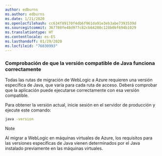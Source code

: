```yaml
---
author: edburns
ms.author: edburns
ms.date: 1/21/2020
ms.openlocfilehash: cc634f89170f4db6f961da91e3eb3abe7393539d
ms.sourcegitcommit: 367780fe48d977c82cb84208c128b0bf694b1029
ms.translationtype: HT
ms.contentlocale: es-ES
ms.lasthandoff: 01/29/2020
ms.locfileid: "76830993"
---
```

### <a name="validate-that-the-supported-java-version-works-correctly"></a>Comprobación de que la versión compatible de Java funciona correctamente

Todas las rutas de migración de WebLogic a Azure requieren una versión específica de Java, que varía para cada ruta de acceso. Deberá comprobar que la aplicación puede ejecutarse correctamente con esa versión compatible.

Para obtener la versión actual, inicie sesión en el servidor de producción y ejecute este comando:

```bash
java -version
```

> [!NOTE]
> Al migrar a WebLogic en máquinas virtuales de Azure, los requisitos para las versiones específicas de Java vienen determinados por el Java instalado previamente en las máquinas virtuales.
